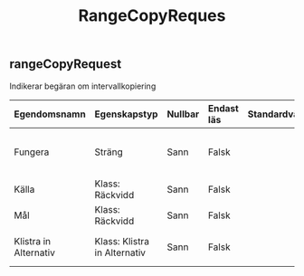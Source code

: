 ﻿---
title: RangeCopyReques
second_title: Aspose.Cells Cloud Documen
type: docs
url: /sv/specification/model/rangecopyrequest/
description: "Aspose.Cells Molnmodellspecifikation: RangeCopyRequest. Hantera enkelt Excel och andra kalkylarksdokument med funktioner som att öppna, generera, redigera, dela, slå samman, jämföra och konvertera"
weight: 50
---
## **rangeCopyRequest**

 Indikerar begäran om intervallkopiering

| Egendomsnamn| Egenskapstyp| Nullbar| Endast läs| Standardvärde| Beskrivning|
|:- |:- |:- |:- |:- |:- |
| Fungera| Sträng| Sann| Falsk|| copydata, copystyle, copyto, copyvalue.|
| Källa| Klass: Räckvidd| Sann| Falsk|| Källintervall.|
| Mål| Klass: Räckvidd| Sann| Falsk|| Målavstånd.|
| Klistra in Alternativ| Klass: Klistra in Alternativ| Sann| Falsk|| Representerar klistra specialalternativ.|

